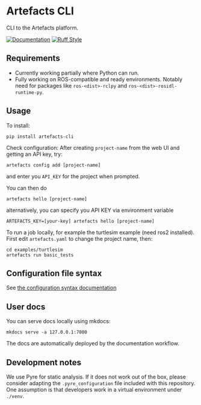 # Artefacts CLI

CLI to the Artefacts platform.

[![Documentation](https://img.shields.io/badge/documentation-blue.svg?style=flat-square)](https://docs.artefacts.com/)
[![Ruff Style](https://img.shields.io/endpoint?url=https://raw.githubusercontent.com/astral-sh/ruff/main/assets/badge/v2.json)](https://github.com/astral-sh/ruff)

## Requirements

* Currently working partially where Python can run.
* Fully working on ROS-compatible and ready environments. Notably need for packages like `ros-<dist>-rclpy` and `ros-<dist>-rosidl-runtime-py`.


## Usage

To install:
```
pip install artefacts-cli
```

Check configuration: After creating `project-name` from the web UI and getting an API key, try:

```
artefacts config add [project-name]
```

and enter you `API_KEY` for the project when prompted.

You can then do

```
artefacts hello [project-name]
```

alternatively, you can specify you API KEY via environment variable

```
ARTEFACTS_KEY=[your-key] artefacts hello [project-name]
```

To run a job locally, for example the turtlesim example (need ros2 installed).
First edit `artefacts.yaml` to change the project name, then:

```
cd examples/turtlesim
artefacts run basic_tests
```


## Configuration file syntax

See [the configuration syntax documentation](docs/configuration-syntax.md)


## User docs

You can serve docs locally using mkdocs:

```
mkdocs serve -a 127.0.0.1:7000
```

The docs are automatically deployed by the documentation workflow.

## Development notes

We use Pyre for static analysis. If it does not work out of the box, please consider adapting the `.pyre_configuration` file included with this repository. One assumption is that developers work in a virtual environment under `./venv`.
